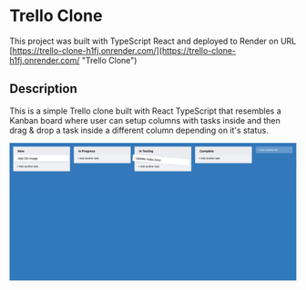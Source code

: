# Trello Clone

This project was built with TypeScript React and deployed to Render on URL [https://trello-clone-h1fj.onrender.com/](https://trello-clone-h1fj.onrender.com/ "Trello Clone")

## Description

This is a simple Trello clone built with React TypeScript that resembles a Kanban board where user can setup columns with tasks inside and then drag & drop a task inside a different column depending on it's status.

![Demo Screenshot](./assets/screenshot1.png)
